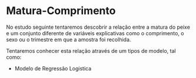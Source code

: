 # Matura-Comprimento

No estudo seguinte tentaremos descobrir a relação entre a matura do peixe e um conjunto 
diferente de variáveis explicativas como o comprimento, o sexo ou o trimestre em que
a amostra foi recolhida.  

Tentaremos conhecer esta relação através de um tipos de modelo, tal como:  

- Modelo de Regressão Logistica

